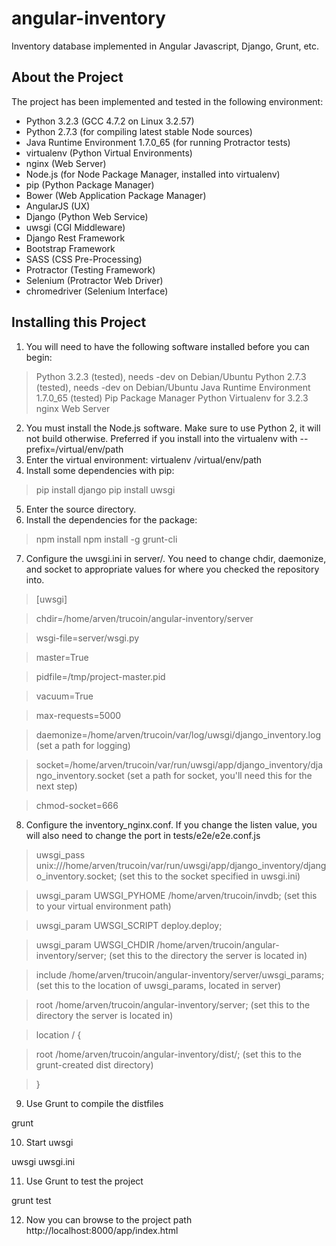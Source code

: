 angular-inventory
=================

Inventory database implemented in Angular Javascript, Django, Grunt, etc.

About the Project
-----------------

The project has been implemented and tested in the following environment:

- Python 3.2.3 (GCC 4.7.2 on Linux 3.2.57)
- Python 2.7.3 (for compiling latest stable Node sources)
- Java Runtime Environment 1.7.0_65 (for running Protractor tests)
- virtualenv (Python Virtual Environments)
- nginx (Web Server)
- Node.js (for Node Package Manager, installed into virtualenv)
- pip (Python Package Manager)
- Bower (Web Application Package Manager)
- AngularJS (UX)
- Django (Python Web Service)
- uwsgi (CGI Middleware)
- Django Rest Framework
- Bootstrap Framework
- SASS (CSS Pre-Processing)
- Protractor (Testing Framework)
- Selenium (Protractor Web Driver)
- chromedriver (Selenium Interface)

Installing this Project
-----------------------

1. You will need to have the following software installed before you can begin:
> Python 3.2.3 (tested), needs -dev on Debian/Ubuntu
> Python 2.7.3 (tested), needs -dev on Debian/Ubuntu
> Java Runtime Environment 1.7.0_65 (tested)
> Pip Package Manager
> Python Virtualenv for 3.2.3
> nginx Web Server

2. You must install the Node.js software. Make sure to use Python 2, it will not build otherwise. Preferred if you install into the virtualenv with --prefix=/virtual/env/path
3. Enter the virtual environment: virtualenv /virtual/env/path
4. Install some dependencies with pip:

> pip install django
> pip install uwsgi

5. Enter the source directory.
6. Install the dependencies for the package:

> npm install
> npm install -g grunt-cli

7. Configure the uwsgi.ini in server/. You need to change chdir, daemonize, and socket to appropriate values for where you checked the repository into.

>[uwsgi]

>chdir=/home/arven/trucoin/angular-inventory/server

>wsgi-file=server/wsgi.py

>master=True

>pidfile=/tmp/project-master.pid

>vacuum=True

>max-requests=5000

>daemonize=/home/arven/trucoin/var/log/uwsgi/django_inventory.log (set a path for logging)

>socket=/home/arven/trucoin/var/run/uwsgi/app/django_inventory/django_inventory.socket (set a path for socket, you'll need this for the next step)

>chmod-socket=666

8. Configure the inventory_nginx.conf. If you change the listen value, you will also need to change the port in tests/e2e/e2e.conf.js

>uwsgi_pass  unix:///home/arven/trucoin/var/run/uwsgi/app/django_inventory/django_inventory.socket; (set this to the socket specified in uwsgi.ini)

>uwsgi_param UWSGI_PYHOME /home/arven/trucoin/invdb; (set this to your virtual environment path)

>uwsgi_param UWSGI_SCRIPT deploy.deploy;

>uwsgi_param UWSGI_CHDIR /home/arven/trucoin/angular-inventory/server; (set this to the directory the server is located in)

>include     /home/arven/trucoin/angular-inventory/server/uwsgi_params; (set this to the location of uwsgi_params, located in server)

>root        /home/arven/trucoin/angular-inventory/server; (set this to the directory the server is located in)

> 

>location / {

>    root        /home/arven/trucoin/angular-inventory/dist/; (set this to the grunt-created dist directory)

>}

9. Use Grunt to compile the distfiles

grunt

10. Start uwsgi

uwsgi uwsgi.ini

11. Use Grunt to test the project

grunt test

12. Now you can browse to the project path http://localhost:8000/app/index.html
